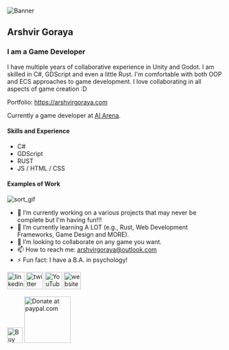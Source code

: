 ![Banner](https://github.com/ArshvirGoraya/ArshvirGoraya/assets/113562877/b38b05e0-03e2-43b4-b1dd-e0c2eabbd140)
## Arshvir Goraya
### I am a Game Developer

I have multiple years of collaborative experience in Unity and Godot. I am skilled in C#, GDScript and even a little Rust. I'm comfortable with both OOP and ECS approaches to game development. I love collaborating in all aspects of game creation :D

Portfolio: https://arshvirgoraya.com

Currently a game developer at [AI Arena](https://docs.aiarena.io/).

#### Skills and Experience
* C#
* GDScript
* RUST
* JS / HTML / CSS

#### Examples of Work
![sort_gif](https://github.com/ArshvirGoraya/ArshvirGoraya/assets/113562877/ec4647f3-c146-443e-95f6-9ffa2d9ae53e)


- 🔭 I’m currently working on a various projects that may never be complete but I'm having fun!!!
- 🌱 I’m currently learning A LOT (e.g., Rust, Web Development Frameworks, Game Design and MORE).
- 👯 I’m looking to collaborate on any game you want. 
- 📫 How to reach me: arshvirgoraya@outlook.com 
- ⚡ Fun fact: I have a B.A. in psychology!

[<img src='https://cdn.jsdelivr.net/npm/simple-icons@3.0.1/icons/linkedin.svg' alt='linkedin' height='40'>](https://www.linkedin.com/in/arshvirgoraya/) [<img src='https://cdn.jsdelivr.net/npm/simple-icons@3.0.1/icons/twitter.svg' alt='twitter' height='40'>](https://twitter.com/arshvirgoraya) [<img src='https://cdn.jsdelivr.net/npm/simple-icons@3.0.1/icons/youtube.svg' alt='YouTube' height='40'>](https://www.youtube.com/channel/arshvirgoraya) [<img src='https://cdn.jsdelivr.net/npm/simple-icons@3.0.1/icons/icloud.svg' alt='website' height='40'>](https://arshvirgoraya.com)

<!-- [<img src='https://cdn.jsdelivr.net/npm/simple-icons@3.0.1/icons/github.svg' alt='github' height='40'>](https://github.com/ArshvirGoraya) -->
<!-- [<img src='https://cdn.jsdelivr.net/npm/simple-icons@3.0.1/icons/facebook.svg' alt='facebook' height='40'>](https://www.facebook.com/ArshvirG) -->
<!-- [<img src='https://cdn.jsdelivr.net/npm/simple-icons@3.0.1/icons/instagram.svg' alt='instagram' height='40'>](https://www.instagram.com/arshvirgoraya/) -->
<!-- [<img src='https://cdn.jsdelivr.net/npm/simple-icons@3.0.1/icons/reddit.svg' alt='Reddit' height='40'>](https://www.reddit.com/user/arshvirgoraya) -->

<a align="left" href='https://ko-fi.com/Z8Z6NP272' target='_blank'><img height='36' src='https://storage.ko-fi.com/cdn/kofi2.png?v=3' alt='Buy Me a Coffee at ko-fi.com' /></a>
<a href='https://www.paypal.com/donate/?hosted_button_id=6898PNAVV5QRC' target='_blank'><img width='108' src='https://github.com/user-attachments/assets/0b96763f-b586-4abb-9d42-216aab7ccb20' alt='Donate at paypal.com' /></a>

